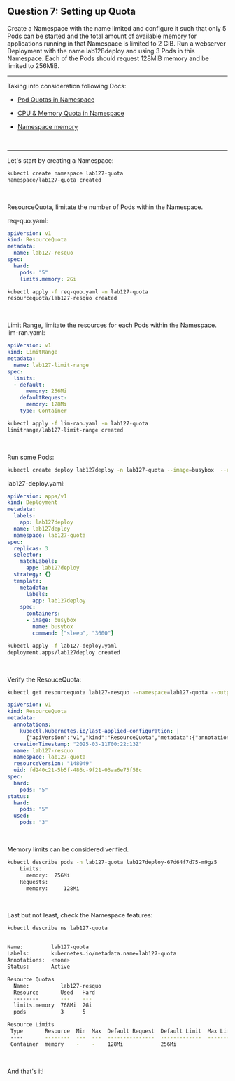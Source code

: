 ## Question 7: Setting up Quota
Create a Namespace with the name limited and configure it such that only 5 Pods can be started and the total amount of available memory for applications running in that Namespace is limited to 2 GiB.
Run a webserver Deployment with the name lab128deploy and using 3 Pods in this Namespace.
Each of the Pods should request 128MiB memory and be limited to 256MiB.

---------------------------------------------------------------------------------------------
Taking into consideration following Docs:
- [Pod Quotas in Namespace](https://kubernetes.io/docs/tasks/administer-cluster/manage-resources/quota-pod-namespace/)
- [CPU & Memory Quota in Namespace](https://kubernetes.io/docs/tasks/administer-cluster/manage-resources/quota-memory-cpu-namespace/)

- [Namespace memory](https://kubernetes.io/docs/tasks/administer-cluster/manage-resources/memory-default-namespace/) 

&nbsp;

---------------------------------------------------------------------------------------------

Let's start by creating a Namespace:
```bash
kubectl create namespace lab127-quota
namespace/lab127-quota created
```
&nbsp;

ResourceQuota, limitate the number of Pods within the Namespace.

req-quo.yaml:
```YAML
apiVersion: v1
kind: ResourceQuota
metadata:
  name: lab127-resquo
spec:
  hard:
    pods: "5"
    limits.memory: 2Gi
```


```bash
kubectl apply -f req-quo.yaml -n lab127-quota
resourcequota/lab127-resquo created
```

&nbsp;

Limit Range, limitate the resources for each Pods within the Namespace.
lim-ran.yaml:
```YAML
apiVersion: v1
kind: LimitRange
metadata:
  name: lab127-limit-range
spec:
  limits:
  - default:
      memory: 256Mi
    defaultRequest:
      memory: 128Mi
    type: Container
```

```bash
kubectl apply -f lim-ran.yaml -n lab127-quota
limitrange/lab127-limit-range created
```
&nbsp;


Run some Pods:
```bash
kubectl create deploy lab127deploy -n lab127-quota --image=busybox  --replicas=3 --dry-run=client -o yaml
```

lab127-deploy.yaml:
```YAML
apiVersion: apps/v1
kind: Deployment
metadata:
  labels:
    app: lab127deploy
  name: lab127deploy
  namespace: lab127-quota
spec:
  replicas: 3
  selector:
    matchLabels:
      app: lab127deploy
  strategy: {}
  template:
    metadata:
      labels:
        app: lab127deploy
    spec:
      containers:
      - image: busybox
        name: busybox
        command: ["sleep", "3600"]
```

```bash
kubectl apply -f lab127-deploy.yaml
deployment.apps/lab127deploy created
```
&nbsp;


Verify the ResouceQuota:
```bash
kubectl get resourcequota lab127-resquo --namespace=lab127-quota --output=yaml
```

```YAML
apiVersion: v1
kind: ResourceQuota
metadata:
  annotations:
    kubectl.kubernetes.io/last-applied-configuration: |
      {"apiVersion":"v1","kind":"ResourceQuota","metadata":{"annotations":{},"name":"lab127-resquo","namespace":"lab127-quota"},"spec":{"hard":{"pods":"5"}}}
  creationTimestamp: "2025-03-11T00:22:13Z"
  name: lab127-resquo
  namespace: lab127-quota
  resourceVersion: "148049"
  uid: fd240c21-5b5f-486c-9f21-03aa6e75f58c
spec:
  hard:
    pods: "5"
status:
  hard:
    pods: "5"
  used:
    pods: "3"
```
&nbsp;

Memory limits can be considered verified.
```bash
kubectl describe pods -n lab127-quota lab127deploy-67d64f7d75-m9gz5
    Limits:
      memory:  256Mi
    Requests:
      memory:     128Mi
```

&nbsp;

Last but not least, check the Namespace features:

```bash
kubectl describe ns lab127-quota


Name:         lab127-quota
Labels:       kubernetes.io/metadata.name=lab127-quota
Annotations:  <none>
Status:       Active

Resource Quotas
  Name:          lab127-resquo
  Resource       Used   Hard
  --------       ---    ---
  limits.memory  768Mi  2Gi
  pods           3      5

Resource Limits
 Type       Resource  Min  Max  Default Request  Default Limit  Max Limit/Request Ratio
 ----       --------  ---  ---  ---------------  -------------  -----------------------
 Container  memory    -    -    128Mi            256Mi  
```
&nbsp;

And that's it!